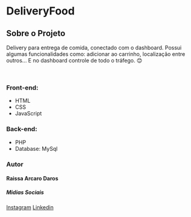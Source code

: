 # DeliveryFood
<h2>Sobre o Projeto</h2>
<p>Delivery para entrega de comida, conectado com o dashboard. Possui algumas funcionalidades como: adicionar ao carrinho, localização entre outros... E no dashboard controle de todo o tráfego.  😊</p>

<br />
<h3>Front-end:</h3>
<ul>
  <li>HTML</li>
  <li>CSS</li>
  <li>JavaScript</li>
</ul>
<h3>Back-end:</h3>
<ul>
  <li>PHP</li>
  <li>Database: MySql</li>
</ul>



<h3>Autor</h3>
<h4>Raissa Arcaro Daros</h4>

<h5>Midias Sociais</h5>
<a href="https://www.instagram.com/raissa_dev/">Instagram</a>
<a href="https://www.linkedin.com/in/raissa-dev-69986a214/">Linkedin</a>

